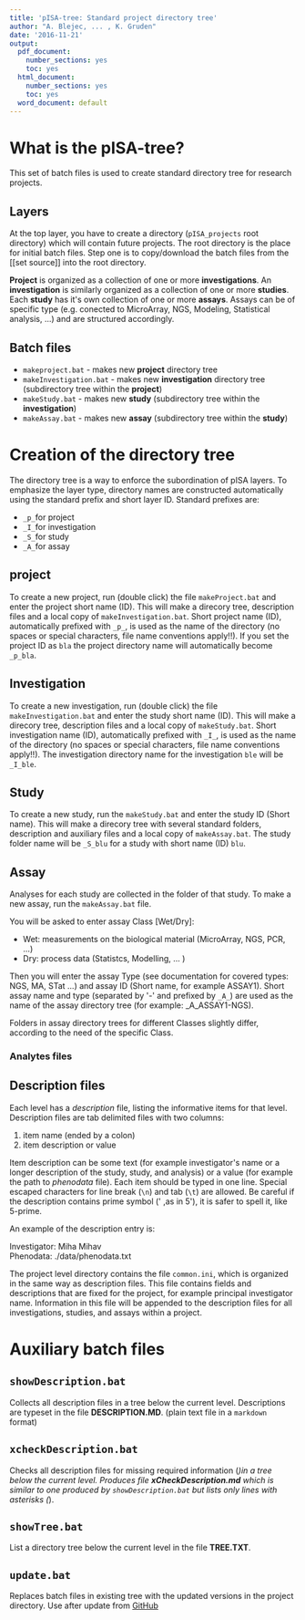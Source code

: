 ```yaml
---
title: 'pISA-tree: Standard project directory tree'
author: "A. Blejec, ... , K. Gruden"
date: '2016-11-21'
output:
  pdf_document: 
    number_sections: yes
    toc: yes
  html_document:
    number_sections: yes
    toc: yes
  word_document: default
---
```

# What is the pISA-tree?

This set of batch files is used to create standard directory tree for research projects.

## Layers

At the top layer, you have to create a directory (`pISA_projects` root directory) 
which will contain future projects. The root directory is the place for initial batch files.
Step one is to copy/download the batch files from the [[set source]] into the root directory.
 
**Project** is organized as a collection of one or more **investigations**. An **investigation** is similarly organized as a collection of one or more **studies**. Each **study** has it's own collection of one or more **assays**. Assays can be of specific type (e.g. conected to MicroArray, NGS, Modeling, Statistical analysis, ...) and are structured accordingly.

## Batch files

- `makeproject.bat`	- makes new **project** directory tree
- `makeInvestigation.bat`	- makes new **investigation** directory tree (subdirectory tree within the **project**)
- `makeStudy.bat` - makes new **study** (subdirectory tree within the **investigation**)
- `makeAssay.bat` - makes new **assay** (subdirectory tree within the **study**)

# Creation of the directory tree

The directory tree is a way to enforce the subordination of pISA layers. To emphasize the layer type, directory names are constructed automatically using the standard prefix and short layer ID. Standard prefixes are:

* `_p_`for project
* `_I_`for investigation
* `_S_`for study
* `_A_`for assay

## project

To create a new project, run (double click) the file `makeProject.bat` and enter
the project short name (ID). This will make a direcory tree, description files and a local copy
of `makeInvestigation.bat`. Short project name (ID), automatically prefixed with `_p_`, is used as the name of the directory (no spaces or special characters, file name conventions apply!!). If you set the project ID as `bla` the project directory name will automatically become `_p_bla`.

## Investigation

To create a new investigation, run (double click) the file `makeInvestigation.bat` and enter
the study short name (ID). This will make a direcory tree, description files and a local copy
of `makeStudy.bat`. Short investigation name (ID), automatically prefixed with `_I_`,  is used as the name of the directory (no spaces or special characters, file name conventions apply!!). The investigation directory name for the investigation `ble` will be `_I_ble`.


## Study

To create a new study, run the `makeStudy.bat` and enter the study ID (Short name). 
This will make a direcory tree with several standard folders, description and auxiliary files and a local copy of `makeAssay.bat`. The study folder name will be `_S_blu` for a study with short name (ID) `blu`.

## Assay

Analyses for each study are collected in the folder of that study. 
To make a new assay, run the `makeAssay.bat` file.

 You will be asked to enter assay Class [Wet/Dry]:

* Wet: measurements on the biological material (MicroArray, NGS, PCR, ...)
* Dry: process data (Statistcs, Modelling, ... )

Then you will enter the assay Type (see documentation for covered types: NGS, MA, STat ...) and
assay ID (Short name, for example ASSAY1). Short assay name and type (separated by '-' and prefixed by `_A_`) are used as the name of the assay directory tree (for example: _A_ASSAY1-NGS).

Folders in assay directory trees for different Classes slightly differ, 
according to the need of the specific Class.

### Analytes files 

## Description files

Each level has a *description* file, listing the informative items for that level. 
Description files are tab delimited files with two columns:  

1. item name (ended by a colon)
2. item description or value

Item description can be some text (for example investigator's name or a longer description 
of the study, study, and analysis) or a value (for example the path to *phenodata* file). 
Each item should be typed in one line. Special escaped characters for 
line break (`\n`) and tab (`\t`) are allowed. Be careful if the description contains prime 
symbol (' ,as in 5'), it is safer to spell it, like 5-prime. 

An example of the description entry is:

Investigator:	Miha Mihav  
Phenodata:	./data/phenodata.txt

The project level directory contains the file `common.ini`, which is organized in the same way 
as description files. This file contains fields and descriptions that are fixed for the project, for example principal investigator name. Information in this file will be appended to the 
description files for all investigations, studies, and assays within a project.

# Auxiliary batch files

## `showDescription.bat`

Collects all description files in a tree below the current level. 
Descriptions are typeset in the file **DESCRIPTION.MD**. 
(plain text file in a `markdown` format)

## `xcheckDescription.bat`

Checks all description files for missing required information (*)in a tree below the current 
level. Produces file **xCheckDescription.md** which is similar to one produced by 
`showDescription.bat` but lists only lines with asterisks (*).

## `showTree.bat`

List a directory tree below the current level in the file **TREE.TXT**.

## `update.bat`

Replaces batch files in existing tree with the updated versions in the project directory.
Use after update from [GitHub](https://github.com/ablejec/pISA/)
